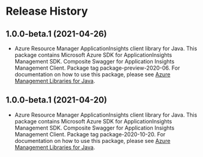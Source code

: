 # Release History

## 1.0.0-beta.1 (2021-04-26)

- Azure Resource Manager ApplicationInsights client library for Java. This package contains Microsoft Azure SDK for ApplicationInsights Management SDK. Composite Swagger for Application Insights Management Client. Package tag package-preview-2020-06. For documentation on how to use this package, please see [Azure Management Libraries for Java](https://aka.ms/azsdk/java/mgmt).

## 1.0.0-beta.1 (2021-04-20)

- Azure Resource Manager ApplicationInsights client library for Java. This package contains Microsoft Azure SDK for ApplicationInsights Management SDK. Composite Swagger for Application Insights Management Client. Package tag package-2020-10-20. For documentation on how to use this package, please see [Azure Management Libraries for Java](https://aka.ms/azsdk/java/mgmt).
